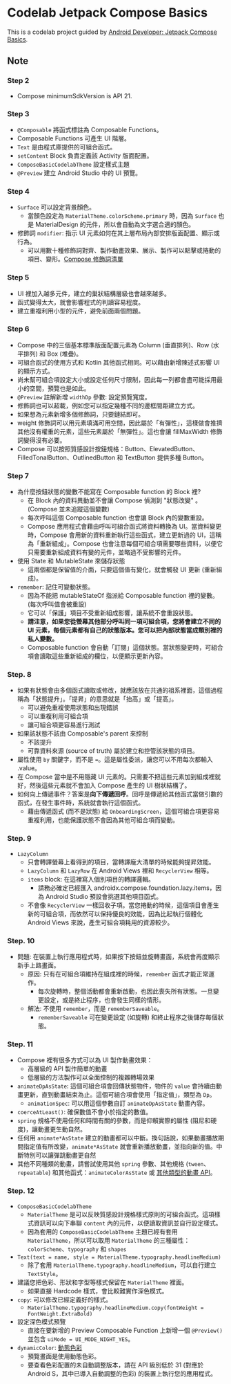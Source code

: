 # Codelab Jetpack Compose Basics

This is a codelab project guided by [Android Developer: Jetpack Compose Basics](https://developer.android.com/codelabs/jetpack-compose-basics?hl=zh-tw).

## Note

### Step 2

- Compose minimumSdkVersion is API 21.

### Step 3

- `@Composable` 將函式標註為 Composable Functions。
- Composable Functions 可產生 UI 階層。
- `Text` 是由程式庫提供的可組合函式。
- `setContent` Block 負責定義該 Activity 版面配置。
- `ComposeBasicCodelabTheme` 設定樣式主題
- `@Preview` 建立 Android Studio 中的 UI 預覽。

### Step 4

- `Surface` 可以設定背景顏色。
  - 當顏色設定為 `MaterialTheme.colorScheme.primary` 時，因為 `Surface` 也是 MaterialDesign 的元件，所以會自動為文字選合適的顏色。
- 修飾詞 `modifier`: 指示 UI 元素如何在其上層布局內部安排版面配置、顯示或行為。
  - 可以用數十種修飾詞對齊、製作動畫效果、展示、製作可以點擊或捲動的項目、變形。[Compose 修飾詞清單](https://developer.android.com/jetpack/compose/modifiers-list?hl=zh-tw)

### Step 5

- UI 裡加入越多元件，建立的巢狀結構層級也會越來越多。
- 函式變得太大，就會影響程式的判讀容易程度。
- 建立重複利用小型的元件，避免前面兩個問題。

### Step 6

- Compose 中的三個基本標準版面配置元素為 Column (垂直排列)、Row (水平排列) 和 Box (堆疊)。
- 可組合函式的使用方式和 Kotlin 其他函式相同。可以藉由新增陳述式影響 UI 的顯示方式。
- 尚未幫可組合項設定大小或設定任何尺寸限制，因此每一列都會盡可能採用最小的空間，預覽也是如此。 
- `@Preview` 註解新增 `widthDp` 參數: 設定預覽寬度。
- 修飾詞也可以超載，例如您可以指定幾種不同的邊框間距建立方式。
- 如果想為元素新增多個修飾詞，只要鏈結即可。
- weight 修飾詞可以用元素填滿可用空間，因此屬於「有彈性」，這樣做會推擠其他沒有權重的元素，這些元素屬於「無彈性」。這也會讓 fillMaxWidth 修飾詞變得沒有必要。
- Compose 可以按照質感設計按鈕規格：Button、ElevatedButton、FilledTonalButton、OutlinedButton 和 TextButton 提供多種 Button。

### Step 7

- 為什麼按鈕狀態的變數不能寫在 Composable function 的 Block 裡?
  - 在 Block 內的資料異動並不會讓 Compose 偵測到 "狀態改變" 。(Compose 並未追蹤這個變數)
  - 每次呼叫這個 Composable function 也會讓 Block 內的變數重設。
  - Compose 應用程式會藉由呼叫可組合函式將資料轉換為 UI。當資料變更時，Compose 會用新的資料重新執行這些函式，建立更新過的 UI，這稱為「重新組成」。Compose 也會注意每個可組合項需要哪些資料，以便它只需要重新組成資料有變的元件，並略過不受影響的元件。
- 使用 State 和 MutableState 來儲存狀態
  - 這兩個都是保留值的介面，只要這個值有變化，就會觸發 UI 更新 (重新組成)。
- `remember`: 記住可變動狀態。
    - 因為不能把 mutableStateOf 指派給 Composable function 裡的變數。(每次呼叫值會被重設)
    - 它可以「保護」項目不受重新組成影響，讓系統不會重設狀態。
    - **請注意，如果您從螢幕其他部分呼叫同一項可組合項，您將會建立不同的 UI 元素，每個元素都有自己的狀態版本。您可以把內部狀態當成類別裡的私人變數。**
    - Composable function 會自動「訂閱」這個狀態。當狀態變更時，可組合項會讀取這些重新組成的欄位，以便顯示更新內容。

### Step. 8

- 如果有狀態會由多個函式讀取或修改，就應該放在共通的祖系裡面，這個過程稱為「狀態提升」。「提昇」的意思就是「抬高」或「提高」。
  - 可以避免重複使用狀態和出現錯誤
  - 可以重複利用可組合項
  - 讓可組合項更容易進行測試
- 如果該狀態不該由 Composable's parent 來控制
  - 不該提升
  - 可靠資料來源 (source of truth) 屬於建立和控管該狀態的項目。
- 屬性使用 `by` 關鍵字，而不是 `=`。這是屬性委派，讓您可以不用每次都輸入 .value。
- 在 Compose 當中是不用隱藏 UI 元素的。只需要不把這些元素加到組成裡就好，然後這些元素就不會加入 Compose 產生的 UI 樹狀結構了。
- 如何向上傳遞事件？答案是**向下傳遞回呼**。回呼是傳遞給其他函式當做引數的函式，在發生事件時，系統就會執行這個函式。
  - 藉由傳遞函式 (而不是狀態) 給 `OnboardingScreen`，這個可組合項更容易重複利用，也能保護狀態不會因為其他可組合項而變動。

### Step. 9 

- `LazyColumn`
  - 只會轉譯螢幕上看得到的項目，當轉譯龐大清單的時候能夠提昇效能。
  - `LazyColumn` 和 `LazyRow` 在 Android Views 裡和 `RecyclerView` 相等。
  - `items` block: 在這裡寫入個別項目的轉譯邏輯。
    - 請務必確定已經匯入 androidx.compose.foundation.lazy.items，因為 Android Studio 預設會挑選其他項目函式。
  - 不會像 `RecyclerView` 一樣回收子項。當您捲動的時候，這個項目會產生新的可組合項，而依然可以保持優良的效能，因為比起執行個體化 Android Views 來說，產生可組合項耗用的資源較少。

### Step. 10

- 問題: 在裝置上執行應用程式時，如果按下按鈕並旋轉畫面，系統會再度顯示新手上路畫面。
  - 原因: 只有在可組合項維持在組成裡的時候，`remember` 函式才能正常運作。
    - 每次旋轉時，整個活動都會重新啟動，也因此喪失所有狀態。一旦變更設定，或是終止程序，也會發生同樣的情形。
  - 解法: 不使用 `remember`，而是 `rememberSaveable`。
    - `rememberSaveable` 可在變更設定 (如旋轉) 和終止程序之後儲存每個狀態。

### Step. 11 

- Compose 裡有很多方式可以為 UI 製作動畫效果：
  - 高層級的 API 製作簡單的動畫
  - 低層級的方法製作可以全面控制的複雜轉場效果
- `animateDpAsState`: 這個可組合項會回傳狀態物件，物件的 `value` 會持續由動畫更新，直到動畫結束為止。這個可組合項會使用「指定值」，類型為 `Dp`。
  - `animationSpec`: 可以用這個參數自訂 `animateDpAsState` 動畫內容。
- `coerceAtLeast()`: 確保數值不會小於指定的數值。
- `spring` 規格不使用任何和時間有關的參數，而是仰賴實際的屬性 (阻尼和硬度)，讓動畫更生動自然。
- 任何用 `animate*AsState` 建立的動畫都可以中斷。換句話說，如果動畫播放期間指定值有所改變，`animate*AsState` 就會重新播放動畫，並指向新的值。中斷特別可以讓彈跳動畫更自然
- 其他不同種類的動畫，請嘗試使用其他 `spring` 參數、其他規格 (`tween`、`repeatable`) 和其他函式：`animateColorAsState` 或 [其他類型的動畫 API](https://developer.android.com/jetpack/compose/animation?hl=zh-tw)。

### Step. 12

- `ComposeBasicCodelabTheme`
  - `MaterialTheme` 是可以反映質感設計規格樣式原則的可組合函式。這項樣式資訊可以向下串聯 `content` 內的元件，以便讀取資訊並自行設定樣式。
  - 因為套用的 `ComposeBasicCodelabTheme` 主題已經有套用 `MaterialTheme`，所以可以取用 `MaterialTheme` 的三種屬性：`colorScheme`、`typography` 和 `shapes`
- `Text(text = name, style = MaterialTheme.typography.headlineMedium)`
  - 除了套用 `MaterialTheme.typography.headlineMedium`，可以自行建立 `TextStyle`。
- 建議您把色彩、形狀和字型等樣式保留在 `MaterialTheme` 裡面。
  - 如果直接 Hardcode 樣式，會比較難實作深色模式。
- `copy`: 可以修改已經定義好的樣式。
  - `MaterialTheme.typography.headlineMedium.copy(fontWeight = FontWeight.ExtraBold)`
- 設定深色模式預覽
  - 直接在要新增的 Preview Composable Function 上新增一個 `@Preview()` 並包含 `uiMode = UI_MODE_NIGHT_YES`。
- `dynamicColor`: [動態色彩](https://m3.material.io/styles/color/dynamic-color/overview)
  - 預覽畫面是使用動態色彩。
  - 要查看色彩配置的未自動調整版本，請在 API 級別低於 31 (對應於 Android S，其中已導入自動調整的色彩) 的裝置上執行您的應用程式。